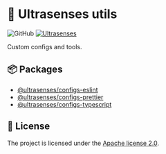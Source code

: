 # 🧰 Ultrasenses utils

![GitHub](https://img.shields.io/github/license/ultrasenses/ultrasenses-utils?style=flat-square)
[![Ultrasenses](https://img.shields.io/badge/ultrasenses-utils-green?style=flat-square&logo=typescript)](https://github.com/ultrasenses)

Custom configs and tools.

## 📦 Packages

- [@ultrasenses/configs-eslint](https://www.npmjs.com/package/@ultrasenses/configs-eslint)
- [@ultrasenses/configs-prettier](https://www.npmjs.com/package/@ultrasenses/configs-prettier)
- [@ultrasenses/configs-typescript](https://www.npmjs.com/package/@ultrasenses/configs-typescript)

## 📑 License

The project is licensed under the [Apache license 2.0](https://github.com/ultrasenses/ultrasenses-utils/blob/main/LICENSE).
